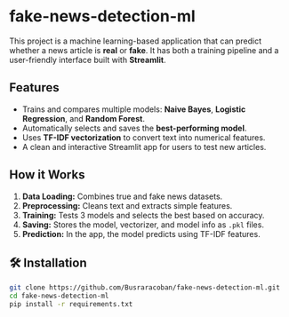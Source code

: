 # fake-news-detection-ml

This project is a machine learning-based application that can predict whether a news article is **real** or **fake**. It has both a training pipeline and a user-friendly interface built with **Streamlit**.

## Features

- Trains and compares multiple models: **Naive Bayes**, **Logistic Regression**, and **Random Forest**.
- Automatically selects and saves the **best-performing model**.
- Uses **TF-IDF vectorization** to convert text into numerical features.
- A clean and interactive Streamlit app for users to test new articles.

## How it Works

1. **Data Loading:** Combines true and fake news datasets.
2. **Preprocessing:** Cleans text and extracts simple features.
3. **Training:** Tests 3 models and selects the best based on accuracy.
4. **Saving:** Stores the model, vectorizer, and model info as `.pkl` files.
5. **Prediction:** In the app, the model predicts using TF-IDF features.

## 🛠️ Installation

```bash
git clone https://github.com/Busraracoban/fake-news-detection-ml.git
cd fake-news-detection-ml
pip install -r requirements.txt
